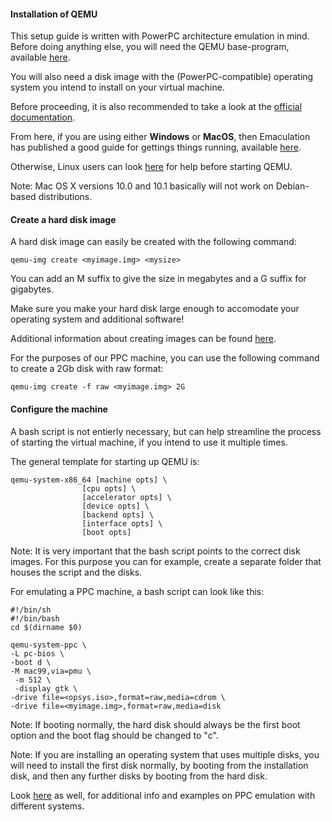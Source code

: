 #### Installation of QEMU
This setup guide is written with PowerPC architecture emulation in mind. 
Before doing anything else, you will need the QEMU base-program, available [here](https://www.qemu.org/download/#source). 

You will also need a disk image with the (PowerPC-compatible) operating system you intend to install on your virtual machine.

Before proceeding, it is also recommended to take a look at the [official documentation](https://www.qemu.org/docs/master/system/introduction.html).

From here, if you are using either **Windows** or **MacOS**, then Emaculation has published a good guide for gettings things running, available [here](https://www.emaculation.com/doku.php/qemu).

Otherwise, Linux users can look [here](https://wiki.qemu.org/Hosts/Linux) for help before starting QEMU. 

Note: Mac OS X versions 10.0 and 10.1 basically will not work on Debian-based distributions.

#### Create a hard disk image
A hard disk image can easily be created with the following command:
```
qemu-img create <myimage.img> <mysize>
```
You can add an M suffix to give the size in megabytes and a G suffix for gigabytes.

Make sure you make your hard disk large enough to accomodate your operating system and additional software!

Additional information about creating images can be found [here](https://www.qemu.org/docs/master/system/images.html).

For the purposes of our PPC machine, you can use the following command to create a 2Gb disk with raw format:

```
qemu-img create -f raw <myimage.img> 2G 
```

#### Configure the machine
A bash script is not entierly necessary, but can help streamline the process of starting the virtual machine, if you intend to use it multiple times. 

The general template for starting up QEMU is:
```
qemu-system-x86_64 [machine opts] \
                [cpu opts] \
                [accelerator opts] \
                [device opts] \
                [backend opts] \
                [interface opts] \
                [boot opts]
```
Note: It is very important that the bash script points to the correct disk images. For this purpose you can for example, create a separate folder that houses the script and the disks.

For emulating a PPC machine, a bash script can look like this:

```
#!/bin/sh
#!/bin/bash
cd $(dirname $0)

qemu-system-ppc \
-L pc-bios \
-boot d \
-M mac99,via=pmu \
 -m 512 \
 -display gtk \
-drive file=<opsys.iso>,format=raw,media=cdrom \
-drive file=<myimage.img>,format=raw,media=disk
```

Note: If booting normally, the hard disk should always be the first boot option and the boot flag should be changed to "c".

Note: If you are installing an operating system that uses multiple disks, you will need to install the first disk normally, by booting from the installation disk, and then any further disks by booting from the hard disk.

Look [here](https://wiki.qemu.org/Documentation/Platforms/PowerPC) as well, for additional info and examples on PPC emulation with different systems.
